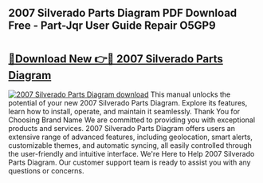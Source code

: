 ## 2007 Silverado Parts Diagram PDF Download Free - Part-Jqr User Guide Repair O5GP9

# <h2><a href="http://dfuehyr.blite.top/?on=2007+Silverado+Parts+Diagram">🔗Download New 👉🔴 2007 Silverado Parts Diagram</a></h2>

[![2007 Silverado Parts Diagram download](https://i.imgur.com/lujVjoI.png)](http://dfuehyr.blite.top/?on=2007+Silverado+Parts+Diagram)
This manual unlocks the potential of your new 2007 Silverado Parts Diagram. Explore its features, learn how to install, operate, and maintain it seamlessly. Thank You for Choosing Brand Name We are committed to providing you with exceptional products and services. 2007 Silverado Parts Diagram offers users an extensive range of advanced features, including geolocation, smart alerts, customizable themes, and automatic syncing, all easily controlled through the user-friendly and intuitive interface. We're Here to Help 2007 Silverado Parts Diagram. Our customer support team is ready to assist you with any questions or concerns.
